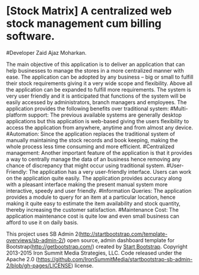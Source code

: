 # [Stock Matrix] A centralized web stock management cum billing software.

#Developer
Zaid Ajaz Moharkan.

The main objective of this application is to deliver an application that can help businesses to manage the stores in a more centralized manner with ease. The application can be adopted by any business – big or small to fulfill their stock requirements giving it a very wide scope and flexibility. Above all the application can be expanded to fulfill more requirements. 
The system is very user friendly and it is anticipated that functions of the system will be easily accessed by administrators, branch managers and employees.
The application provides the following benefits over traditional system:
#Multi-platform support:
The previous available systems are generally desktop applications but this application is web-based giving the users flexibility to access the application from anywhere, anytime and from almost any device. 
#Automation:
Since the application replaces the traditional system of manually maintaining the stock records and book keeping, making the whole process less time consuming and more efficient.
#Centralized management:
Another important feature of the application is that it provides a way to centrally manage the data of an business hence removing any chance of discrepancy that might occur using traditional system.
#User-Friendly:
The application has a very user-friendly interface. Users can work on the application quite easily. The application provides accuracy along with a pleasant interface making the present manual system more interactive, speedy and user friendly.
#Information Queries:
The application provides a module to query for an item at a particular location, hence making it quite easy to estimate the item availability and stock quantity, thereby increasing the customer satisfaction.
#Maintenance Cost:
The application maintenance cost is quite low and even small business can afford to use it on daily basis.


This project uses SB Admin 2(http://startbootstrap.com/template-overviews/sb-admin-2/) open source, admin dashboard template for Bootstrap(http://getbootstrap.com/) created by [Start Bootstrap](http://startbootstrap.com/). Copyright 2013-2015 Iron Summit Media Strategies, LLC. Code released under the Apache 2.0 (https://github.com/IronSummitMedia/startbootstrap-sb-admin-2/blob/gh-pages/LICENSE) license.
